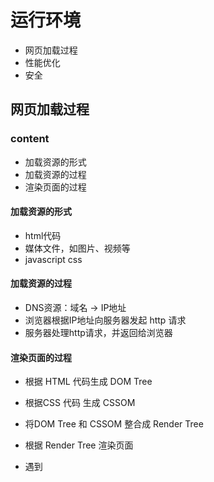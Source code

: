 # 运行环境

+ 网页加载过程
+ 性能优化
+ 安全



## 网页加载过程

### content

+ 加载资源的形式
+ 加载资源的过程
+ 渲染页面的过程



#### 加载资源的形式

+ html代码
+ 媒体文件，如图片、视频等
+ javascript css



#### 加载资源的过程

+ DNS资源：域名 -> IP地址
+ 浏览器根据IP地址向服务器发起 http 请求
+ 服务器处理http请求，并返回给浏览器



#### 渲染页面的过程

+ 根据 HTML 代码生成 DOM Tree
+ 根据CSS 代码 生成 CSSOM
+ 将DOM Tree 和 CSSOM 整合成 Render Tree

+ 根据 Render Tree 渲染页面
+ 遇到 <script> 则暂停渲染，优先加载并执行 JS 代码，完成再继续
+ 直至把 Render Tree 渲染完成



### topic

+ 从 输入 url 到渲染出页面的整个过程
  + 下载资源：各个资源类型，下载过程
  + 渲染页面：结合html css javascript 图片等

+ window.onload 和 DOMContentLoaded 的区别 
  + window.onload 资源全部加载完才能执行，包括图片
  + DOMContentLoaded DOM 渲染完成即可，图片可能尚未下载

```js
window.addEventListener('load', function() {
  // 页面的全部资源加载完成才会执行，包括图片、资源等
})
document.addEventListener('DOMContentLoaded', function() {
  // DOM 渲染完即可执行，此时图片、视频还可能没有加载完
})
```



## 前端性能优化

#### 性能优化原则

+ 多使用内存、缓存或其他方法
+ 减少CPU计算量，减少网络加载耗时

（适用于所有编程的性能优化 -- **空间换时间**）



#### 从何入手

+ 让加载更快
+ 让渲染更快



##### 让加载更快

+ 减少资源体积：压缩代码
+ 减少访问次数：合并代码，SSR 服务端渲染，缓存
  + 缓存
    + 静态资源加 hash 后缀，根据文件内容计算 hash
    + 文件内容不变，则hash 不变，则url 不变
    + url 和文件不变，则会自动触发 http 缓存机制，返回 304
  + SSR
    + 服务端渲染：将网页和数据一起加载，一起渲染
    + 非SSR(前后端分离)：先加载网页，再加载数据，再渲染数据
    + 早先的JSP ASP PHP ，现在的vue -  nuxt， react -next  
+ 使用更快的网络：CDN
  + 引用 bootstrap、jquery



##### 让渲染更快

+ CSS放在 head ，JS 放在 body 最下面

+ 尽早开始执行JS ，用DOMContentLoaded 触发

+ 懒加载（图片懒加载，上滑加载更多）

  ```html
  <img id="img1" src="preview.png" data-realsrc="abc.png" />
  <script>
  	var img1 = document.getElementById('img1')
    img1.src = img1.getAttribute('data-realsrc')
  </script>
  ```

  

+ 对DOM 查询进行缓存 - （缓存 length）

  ```js
  // 不缓存 DOM 查询结果
  for (let i = 0; i < document.getElementsByTagName('p').length; i++) {
    // 每次循环，都会计算 length，频繁进行DOM 查询
  }
  
  // 缓存 DOM 查询结果
  const pList = document.getElementsByTagName('p')
  const len = pList.length
  for (let i = 0; i < len; i ++) {
    // 缓存length，只进行一次DOM查询
  }
  ```

+ 频繁DOM 操作，合并到一起插入DOM结构 

  ```js
  const listNode = document.getELementById('list')
  // 创建一个文本片段，此时还没有插入到DOM 树种
  const frag = document.createDocumentFragment()
  // 执行插入
  for (let x = 0; x < 10; x++) {
    const li = document.createElement('li')
    li.innerHTML = " List Item" + x
    frag.appendChild(li)
  }
  // 都完成之后，再插入到 DOM 数中
  listNode.appendCHild(frag)
  ```

+ 节流 throttle 防抖 debounce



#### 防抖 debounce

+ 监听一个输入框，文字变化后触发 change 事件
+ 直接用 keyup 事件，则会频发触发 change 事件
+ 防抖：用户输入结束或暂停时，才会触发 change 事件

```js
function debounce(fn, delay = 500) {
    let timer = null
    return function() {
        if (timer) {
            clearTimeout(timer)
        }
        timer = setTimeout(() => {
            fn.apply(this, arguments)
            timer = null
        }, delay)
    }
}
```



#### 节流 throttle

+ 拖拽一个元素时，要随时拿到该元素被拖拽的位置
+ 直接用 drag 事件，则会频繁触发，很容易导致卡顿
+ 节流：无论拖拽速度多快，都会每隔 100 ms 触发一次

```js
function throttle(fn, delay = 500) {
    let timer = null
    return function() {
        if (timer) {
            return //! 注意这里
        }
        timer = setTimeout(() => {
            fn.apply(this, arguments)
            timer = null
        }, delay)
    }
}
```





## 安全

+ XSS 跨站请求攻击
+ XSRF 跨站请求伪造



#### XSS攻击

![image-20210127151040751](./img/image-20210127151040751.png)

**document.cookie 获取cookie**

```html
<script>
alert(document.cookie)
</script>
```

#### XSS 预防

+ 替换特殊字符，如 `<` 换为`$lt;`，`>` 换位 `&gt;`

+ <script> 变为  `$lt;script&gt;`，直接显示，而不会作为脚本执行

+ 前后端都这换，以防万一



#### XSRF 攻击

![image-20210127151815507](./img/image-20210127151815507.png)

![image-20210127151839384](./img/image-20210127151839384.png)

#### XSRF 预防

+ 使用 post 接口
+ 增加验证，例如密码、短信验证码、面容等







### topic

+ 常见的web前端攻击方式有哪些？
  + XSS
  + XSRF








